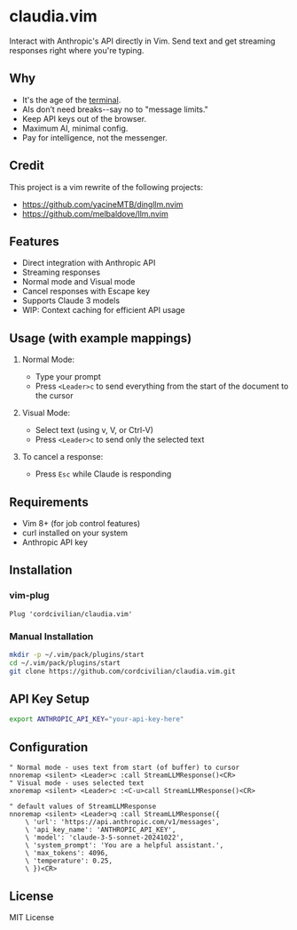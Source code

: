 # claudia.vim

Interact with Anthropic's API directly in Vim. Send text and get streaming responses right where you're typing.

## Why

- It's the age of the [terminal](https://github.com/ghostty-org/ghostty).
- AIs don’t need breaks--say no to "message limits."
- Keep API keys out of the browser.
- Maximum AI, minimal config.
- Pay for intelligence, not the messenger.

## Credit

This project is a vim rewrite of the following projects:
- https://github.com/yacineMTB/dingllm.nvim
- https://github.com/melbaldove/llm.nvim

## Features

- Direct integration with Anthropic API
- Streaming responses
- Normal mode and Visual mode
- Cancel responses with Escape key
- Supports Claude 3 models
- WIP: Context caching for efficient API usage

## Usage (with example mappings)

1. Normal Mode:
   - Type your prompt
   - Press `<Leader>c` to send everything from the start of the document to the cursor

2. Visual Mode:
   - Select text (using v, V, or Ctrl-V)
   - Press `<Leader>c` to send only the selected text

3. To cancel a response:
   - Press `Esc` while Claude is responding

## Requirements

- Vim 8+ (for job control features)
- curl installed on your system
- Anthropic API key

## Installation

### vim-plug
```vim
Plug 'cordcivilian/claudia.vim'
```
### Manual Installation
```bash
mkdir -p ~/.vim/pack/plugins/start
cd ~/.vim/pack/plugins/start
git clone https://github.com/cordcivilian/claudia.vim.git
```
## API Key Setup
```bash
export ANTHROPIC_API_KEY="your-api-key-here"
```
## Configuration
```vim
" Normal mode - uses text from start (of buffer) to cursor
nnoremap <silent> <Leader>c :call StreamLLMResponse()<CR>
" Visual mode - uses selected text
xnoremap <silent> <Leader>c :<C-u>call StreamLLMResponse()<CR>

" default values of StreamLLMResponse
nnoremap <silent> <Leader>q :call StreamLLMResponse({
    \ 'url': 'https://api.anthropic.com/v1/messages',
    \ 'api_key_name': 'ANTHROPIC_API_KEY',
    \ 'model': 'claude-3-5-sonnet-20241022',
    \ 'system_prompt': 'You are a helpful assistant.',
    \ 'max_tokens': 4096,
    \ 'temperature': 0.25,
    \ })<CR>
```
## License

MIT License
